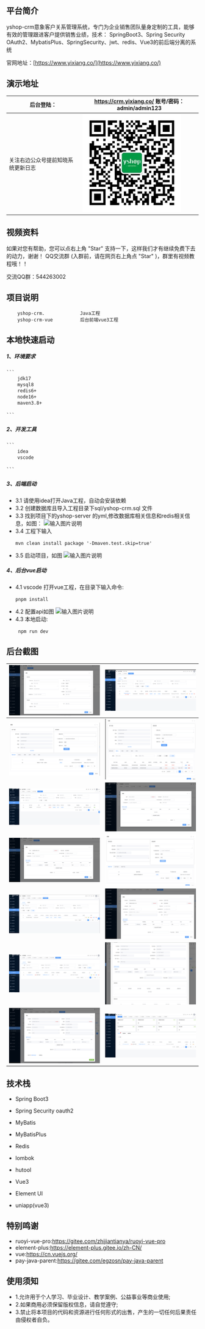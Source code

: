 

## 平台简介

yshop-crm意象客户关系管理系统，专门为企业销售团队量身定制的工具，能够有效的管理跟进客户提供销售业绩，技术： SpringBoot3、Spring Security OAuth2、MybatisPlus、SpringSecurity、jwt、redis、Vue3的前后端分离的系统

官网地址：[https://www.yixiang.co/](https://www.yixiang.co/)



## 演示地址

| 后台登陆：  | https://crm.yixiang.co/   账号/密码：admin/admin123  |
|---|---|
|  关注右边公众号提前知晓系统更新日志 | ![输入图片说明](77a93e8c07a913b838a756abadb383b9.png) |

## 视频资料
如果对您有帮助，您可以点右上角 "Star" 支持一下，这样我们才有继续免费下去的动力，谢谢！ QQ交流群 (入群前，请在网页右上角点 "Star" )，群里有视频教程哦！！

交流QQ群：544263002

## 项目说明
    
```
    yshop-crm.             Java工程
    yshop-crm-vue          后台前端vue3工程
```

## 本地快速启动
  ##### 1、环境要求
   
    ```
        jdk17
        mysql8
        redis6+
        node16+
        maven3.8+
    
    ```
  ##### 2、开发工具
   
    ```
        idea
        vscode
    
    ```
 ##### 3、后端启动

-   3.1 请使用idea打开Java工程，自动会安装依赖
-   3.2 创建数据库且导入工程目录下sql/yshop-crm.sql 文件
-   3.3 找到项目下的yshop-server 的yml,修改数据库相关信息和redis相关信息，如图：
     ![输入图片说明](image.png)
-   3.4 工程下输入
    ``` 
    mvn clean install package '-Dmaven.test.skip=true'
    ```
-   3.5 启动项目，如图
    ![输入图片说明](1702544439568.jpg)

##### 4、后台vue启动

 - 4.1 vscode 打开vue工程，在目录下输入命令: 
    ``` 
    pnpm install
    ```
 - 4.2 配置api如图
 ![输入图片说明](1702544756749.jpg)
 - 4.3 本地启动:
    ```
     npm run dev
    ```

## 后台截图

| ![输入图片说明](1.png)  | ![输入图片说明](2.png)  |
|---|---|
| ![输入图片说明](3.png)  |  ![输入图片说明](4.png) |
|  ![输入图片说明](5.png) | ![输入图片说明](6.png)  |
| ![输入图片说明](7.png)  | ![输入图片说明](8.png)  |
| ![输入图片说明](9.png)  |  ![输入图片说明](10.png) |
| ![输入图片说明](11.png)  |  ![输入图片说明](12.png) |
| ![输入图片说明](13.png)  |  ![输入图片说明](14.png) |



## 技术栈
- Spring Boot3

- Spring Security oauth2

- MyBatis

- MyBatisPlus

- Redis

- lombok

- hutool

- Vue3

- Element UI

- uniapp(vue3)

## 特别鸣谢


- ruoyi-vue-pro:https://gitee.com/zhijiantianya/ruoyi-vue-pro
- element-plus:https://element-plus.gitee.io/zh-CN/
- vue:https://cn.vuejs.org/
- pay-java-parent:https://gitee.com/egzosn/pay-java-parent


## 使用须知

- 1.允许用于个人学习、毕业设计、教学案例、公益事业等商业使用;
- 2.如果商用必须保留版权信息，请自觉遵守;
- 3.禁止将本项目的代码和资源进行任何形式的出售，产生的一切任何后果责任由侵权者自负。

